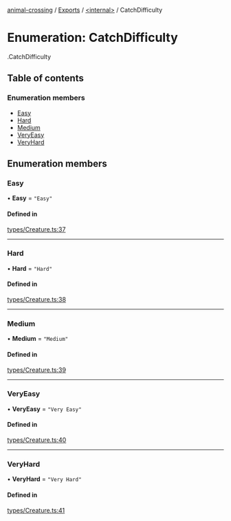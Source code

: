 [animal-crossing](../README.md) / [Exports](../modules.md) / [<internal\>](../modules/internal_.md) / CatchDifficulty

# Enumeration: CatchDifficulty

[<internal>](../modules/internal_.md).CatchDifficulty

## Table of contents

### Enumeration members

- [Easy](internal_.CatchDifficulty.md#easy)
- [Hard](internal_.CatchDifficulty.md#hard)
- [Medium](internal_.CatchDifficulty.md#medium)
- [VeryEasy](internal_.CatchDifficulty.md#veryeasy)
- [VeryHard](internal_.CatchDifficulty.md#veryhard)

## Enumeration members

### Easy

• **Easy** = `"Easy"`

#### Defined in

[types/Creature.ts:37](https://github.com/Norviah/animal-crossing/blob/4d5e5b0/module/types/Creature.ts#L37)

___

### Hard

• **Hard** = `"Hard"`

#### Defined in

[types/Creature.ts:38](https://github.com/Norviah/animal-crossing/blob/4d5e5b0/module/types/Creature.ts#L38)

___

### Medium

• **Medium** = `"Medium"`

#### Defined in

[types/Creature.ts:39](https://github.com/Norviah/animal-crossing/blob/4d5e5b0/module/types/Creature.ts#L39)

___

### VeryEasy

• **VeryEasy** = `"Very Easy"`

#### Defined in

[types/Creature.ts:40](https://github.com/Norviah/animal-crossing/blob/4d5e5b0/module/types/Creature.ts#L40)

___

### VeryHard

• **VeryHard** = `"Very Hard"`

#### Defined in

[types/Creature.ts:41](https://github.com/Norviah/animal-crossing/blob/4d5e5b0/module/types/Creature.ts#L41)
